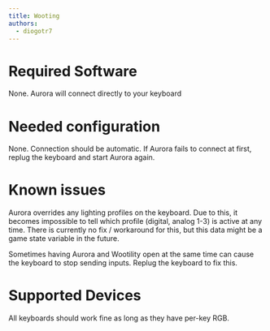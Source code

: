 ```yaml
---
title: Wooting
authors:
  - diogotr7
---
```


# Required Software

None. Aurora will connect directly to your keyboard

# Needed configuration

None. Connection should be automatic. If Aurora fails to connect at first, replug the keyboard and start Aurora again.

# Known issues

Aurora overrides any lighting profiles on the keyboard. Due to this, it becomes impossible to tell which profile (digital, analog 1-3) is active at any time.
There is currently no fix / workaround for this, but this data might be a game state variable in the future.

Sometimes having Aurora and Wootility open at the same time can cause the keyboard to stop sending inputs. Replug the keyboard to fix this.

# Supported Devices
All keyboards should work fine as long as they have per-key RGB.
